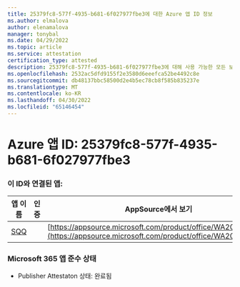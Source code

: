 ```yaml
---
title: 25379fc8-577f-4935-b681-6f027977fbe3에 대한 Azure 앱 ID 정보
ms.author: elmalova
author: elenamalova
manager: tonybal
ms.date: 04/29/2022
ms.topic: article
ms.service: attestation
certification_type: attested
description: 25379fc8-577f-4935-b681-6f027977fbe3에 대해 사용 가능한 모든 보안 및 규정 준수 정보입니다.
ms.openlocfilehash: 2532ac5dfd9155f2e3580d6eeefca52be4492c8e
ms.sourcegitcommit: db48137bbc58500d2e4b5ec78cb8f585b835237e
ms.translationtype: MT
ms.contentlocale: ko-KR
ms.lasthandoff: 04/30/2022
ms.locfileid: "65146454"
---
```

# <a name="azure-app-id-25379fc8-577f-4935-b681-6f027977fbe3"></a>Azure 앱 ID: 25379fc8-577f-4935-b681-6f027977fbe3


### <a name="apps-associated-with-this-id"></a>이 ID와 연결된 앱:
| **앱 이름** | **인증** | **AppSource에서 보기** |
|--------------|---------------|-----------------------|
| [SQQ](../forward/WA200002978.md) |  | [https://appsource.microsoft.com/product/office/WA200002978](https://appsource.microsoft.com/product/office/WA200002978) |

### <a name="microsoft-365-app-compliance-status"></a>Microsoft 365 앱 준수 상태
- Publisher Attestaton 상태: 완료됨
